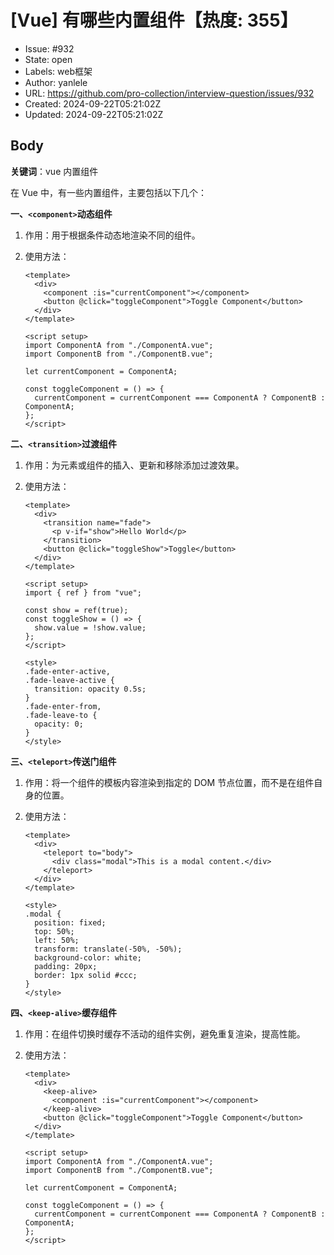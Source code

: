 # [Vue] 有哪些内置组件【热度: 355】

- Issue: #932
- State: open
- Labels: web框架
- Author: yanlele
- URL: https://github.com/pro-collection/interview-question/issues/932
- Created: 2024-09-22T05:21:02Z
- Updated: 2024-09-22T05:21:02Z

## Body

**关键词**：vue 内置组件

在 Vue 中，有一些内置组件，主要包括以下几个：

**一、`<component>`动态组件**

1. 作用：用于根据条件动态地渲染不同的组件。
2. 使用方法：

   ```vue
   <template>
     <div>
       <component :is="currentComponent"></component>
       <button @click="toggleComponent">Toggle Component</button>
     </div>
   </template>

   <script setup>
   import ComponentA from "./ComponentA.vue";
   import ComponentB from "./ComponentB.vue";

   let currentComponent = ComponentA;

   const toggleComponent = () => {
     currentComponent = currentComponent === ComponentA ? ComponentB : ComponentA;
   };
   </script>
   ```

**二、`<transition>`过渡组件**

1. 作用：为元素或组件的插入、更新和移除添加过渡效果。
2. 使用方法：

   ```vue
   <template>
     <div>
       <transition name="fade">
         <p v-if="show">Hello World</p>
       </transition>
       <button @click="toggleShow">Toggle</button>
     </div>
   </template>

   <script setup>
   import { ref } from "vue";

   const show = ref(true);
   const toggleShow = () => {
     show.value = !show.value;
   };
   </script>

   <style>
   .fade-enter-active,
   .fade-leave-active {
     transition: opacity 0.5s;
   }
   .fade-enter-from,
   .fade-leave-to {
     opacity: 0;
   }
   </style>
   ```

**三、`<teleport>`传送门组件**

1. 作用：将一个组件的模板内容渲染到指定的 DOM 节点位置，而不是在组件自身的位置。
2. 使用方法：

   ```vue
   <template>
     <div>
       <teleport to="body">
         <div class="modal">This is a modal content.</div>
       </teleport>
     </div>
   </template>

   <style>
   .modal {
     position: fixed;
     top: 50%;
     left: 50%;
     transform: translate(-50%, -50%);
     background-color: white;
     padding: 20px;
     border: 1px solid #ccc;
   }
   </style>
   ```

**四、`<keep-alive>`缓存组件**

1. 作用：在组件切换时缓存不活动的组件实例，避免重复渲染，提高性能。
2. 使用方法：

   ```vue
   <template>
     <div>
       <keep-alive>
         <component :is="currentComponent"></component>
       </keep-alive>
       <button @click="toggleComponent">Toggle Component</button>
     </div>
   </template>

   <script setup>
   import ComponentA from "./ComponentA.vue";
   import ComponentB from "./ComponentB.vue";

   let currentComponent = ComponentA;

   const toggleComponent = () => {
     currentComponent = currentComponent === ComponentA ? ComponentB : ComponentA;
   };
   </script>
   ```

